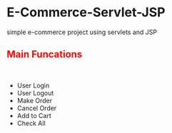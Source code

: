 # E-Commerce-Servlet-JSP
simple e-commerce project using servlets and JSP 



<h2 style="color:red"> Main Funcations</h2>
<br>
<ul>
  <li>User Login</li>
  <li>User Logout</li>
  <li>Make Order</li>
  <li>Cancel Order</li>
  <li>Add to Cart</li>
  <li>Check All</li>
  
</ul>
